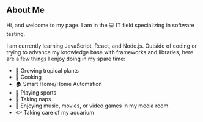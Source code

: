 ## About Me

Hi, and welcome to my page. I am in the 💻 IT field specializing in software testing. 

I am currently learning JavaScript, React, and Node.js. Outside of coding or trying to advance my knowledge base with frameworks and libraries, here are a few things I enjoy doing in my spare time:

  - 🌱 Growing tropical plants 
  - 🍳 Cooking
  - 🏠 Smart Home/Home Automation
  - 🏈 Playing sports
  - 🛌 Taking naps
  - 🎥 Enjoying music, movies, or video games in my media room. 
  - 🐟 Taking care of my aquarium
